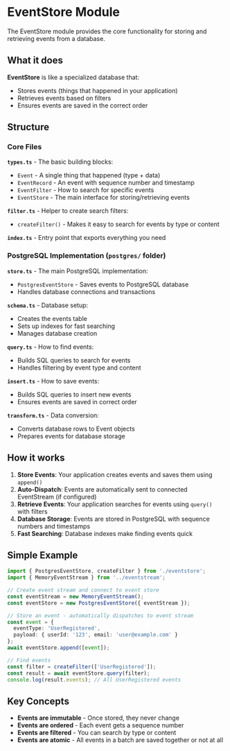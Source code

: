 # EventStore Module

The EventStore module provides the core functionality for storing and retrieving events from a database.

## What it does

**EventStore** is like a specialized database that:
- Stores events (things that happened in your application)
- Retrieves events based on filters
- Ensures events are saved in the correct order

## Structure

### Core Files

**`types.ts`** - The basic building blocks:
- `Event` - A single thing that happened (type + data)
- `EventRecord` - An event with sequence number and timestamp
- `EventFilter` - How to search for specific events
- `EventStore` - The main interface for storing/retrieving events

**`filter.ts`** - Helper to create search filters:
- `createFilter()` - Makes it easy to search for events by type or content

**`index.ts`** - Entry point that exports everything you need

### PostgreSQL Implementation (`postgres/` folder)

**`store.ts`** - The main PostgreSQL implementation:
- `PostgresEventStore` - Saves events to PostgreSQL database
- Handles database connections and transactions

**`schema.ts`** - Database setup:
- Creates the events table
- Sets up indexes for fast searching
- Manages database creation

**`query.ts`** - How to find events:
- Builds SQL queries to search for events
- Handles filtering by event type and content

**`insert.ts`** - How to save events:
- Builds SQL queries to insert new events
- Ensures events are saved in correct order

**`transform.ts`** - Data conversion:
- Converts database rows to Event objects
- Prepares events for database storage

## How it works

1. **Store Events**: Your application creates events and saves them using `append()`
2. **Auto-Dispatch**: Events are automatically sent to connected EventStream (if configured)
3. **Retrieve Events**: Your application searches for events using `query()` with filters
4. **Database Storage**: Events are stored in PostgreSQL with sequence numbers and timestamps
5. **Fast Searching**: Database indexes make finding events quick

## Simple Example

```typescript
import { PostgresEventStore, createFilter } from './eventstore';
import { MemoryEventStream } from '../eventstream';

// Create event stream and connect to event store
const eventStream = new MemoryEventStream();
const eventStore = new PostgresEventStore({ eventStream });

// Store an event - automatically dispatches to event stream
const event = {
  eventType: 'UserRegistered',
  payload: { userId: '123', email: 'user@example.com' }
};
await eventStore.append([event]);

// Find events
const filter = createFilter(['UserRegistered']);
const result = await eventStore.query(filter);
console.log(result.events); // All UserRegistered events
```

## Key Concepts

- **Events are immutable** - Once stored, they never change
- **Events are ordered** - Each event gets a sequence number
- **Events are filtered** - You can search by type or content
- **Events are atomic** - All events in a batch are saved together or not at all